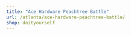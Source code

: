 ```yaml
---
title: "Ace Hardware Peachtree Battle"
url: /atlanta/ace-hardware-peachtree-battle/
shop: doityourself
---
```

